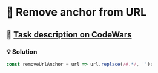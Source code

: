 # 📝 Remove anchor from URL

## 🔗 [Task description on CodeWars](https://www.codewars.com/kata/51f2b4448cadf20ed0000386)

### 💡 Solution

```javascript
const removeUrlAnchor = url => url.replace(/#.*/, '');
```
